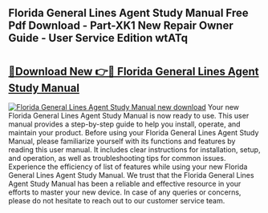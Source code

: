 ## Florida General Lines Agent Study Manual Free Pdf Download - Part-XK1 New Repair Owner Guide - User Service Edition wtATq

# <h2><a href="http://bc27232.oget.top/?id=Florida+General+Lines+Agent+Study+Manual">🔗Download New 👉🔴 Florida General Lines Agent Study Manual</a></h2>

[![Florida General Lines Agent Study Manual new download](https://i.imgur.com/5g1atiW.png)](http://bc27232.oget.top/?id=Florida+General+Lines+Agent+Study+Manual)
Your new Florida General Lines Agent Study Manual is now ready to use. This user manual provides a step-by-step guide to help you install, operate, and maintain your product. Before using your Florida General Lines Agent Study Manual, please familiarize yourself with its functions and features by reading this user manual. It includes clear instructions for installation, setup, and operation, as well as troubleshooting tips for common issues. Experience the efficiency of list of features while using your new Florida General Lines Agent Study Manual. We trust that the Florida General Lines Agent Study Manual has been a reliable and effective resource in your efforts to master your new device. In case of any queries or concerns, please do not hesitate to reach out to our customer service team.
